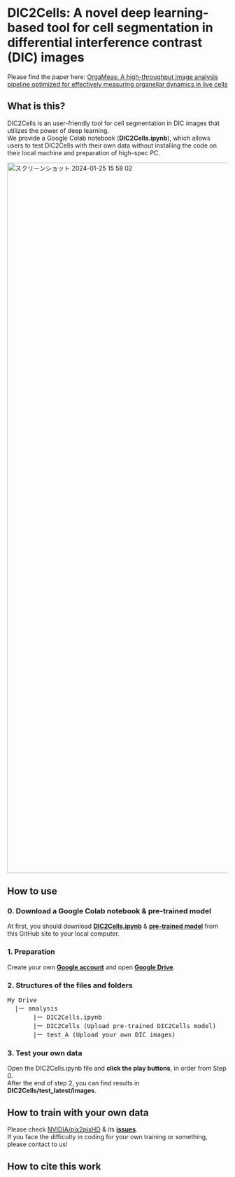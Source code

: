 # DIC2Cells: A novel deep learning-based tool for cell segmentation in differential interference contrast (DIC) images
Please find the paper here: [OrgaMeas: A high-throughput image analysis pipeline optimized for effectively measuring organellar dynamics in live cells](URL)

## What is this?
DIC2Cells is an user-friendly tool for cell segmentation in DIC images that utilizes the power of deep learning.<br>
We provide a Google Colab notebook (**DIC2Cells.ipynb**), which allows users to test DIC2Cells with their own data without installing the code on their local machine and preparation of high-spec PC.

<img width="1625" alt="スクリーンショット 2024-01-25 15 58 02" src="https://github.com/MitoTAIKI/DIC2Cells/assets/110826399/2046b04e-1bd5-42e9-bf75-534ad9e77923">

## How to use
### 0. Download a Google Colab notebook & pre-trained model<br>
At first, you should download [**DIC2Cells.ipynb**](https://github.com/MitoTAIKI/DIC2Cells) & [**pre-trained model**](URL) from this GitHub site to your local computer.

### 1. Preparation<br>
Create your own [**Google account**](https://accounts.google.com/lifecycle/steps/signup/name?dsh=S1678113772:1706167885430878&flowEntry=SignUp&flowName=GlifWebSignIn&theme=glif&TL=AHNYTIQNkTFicz0QZM45UrHYA9mi96Mh8AjrEx_J1pC8UnfbpU0Y5RtOSwMM9rwm) and open [**Google Drive**](https://drive.google.com/drive/my-drive).<br>

### 2. Structures of the files and folders<br>
<pre>
My Drive
  |ー analysis
  　　　|ー DIC2Cells.ipynb
  　　　|ー DIC2Cells (Upload pre-trained DIC2Cells model)
  　　　|ー test_A (Upload your own DIC images)
</pre>

### 3. Test your own data<br>
Open the DIC2Cells.ipynb file and **click the play buttons**, in order from Step 0.<br>
After the end of step 2, you can find results in **DIC2Cells/test_latest/images**.

## How to train with your own data
Please check [NVIDIA/pix2pixHD](https://github.com/NVIDIA/pix2pixHD) & its [**issues**](https://github.com/NVIDIA/pix2pixHD/issues/138).<br>
If you face the difficulty in coding for your own training or something, please contact to us!

## How to cite this work
